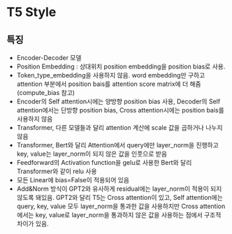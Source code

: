 # T5 Style

## 특징
- Encoder-Decoder 모델
- Position Embedding : 상대위치 position embedding을 position bias로 사용. 
- Token_type_embedding을 사용하지 않음. word embedding만 구하고 attention 부분에서 position bais를 attention score matrix에 더 해줌(compute_bias 참고)
- Encoder의 Self attention시에는 양방향 position bias 사용, Decoder의 Self attention에서는 단방향 position bias, Cross attention시에는 position bais를 사용하지 않음
- Transformer, 다른 모델들과 달리 attention 계산에 scale 값을 곱하거나 나누지 않음
- Transformer, Bert와 달리 Attention에서 query에만 layer_norm을 진행하고 key, value는 layer_norm이 되지 않은 값을 인풋으로 받음
- Feedforward의 Activation function을 gelu로 사용한 Bert와 달리 Transformer와 같이 relu 사용 
- 모든 Linear에 bias=False이 적용되어 있음
- Add&Norm 방식이 GPT2와 유사하게 residual에는 layer_norm이 적용이 되지 않도록 돼있음. GPT2와 달리 T5는 Cross attention이 있고, Self attention에는 query, key, value 모두 layer_norm을 통과한 값을 사용하지만 Cross attention에서는 key, value로 layer_norm을 통과하지 않은 값을 사용하는 점에서 구조적 차이가 있음.
